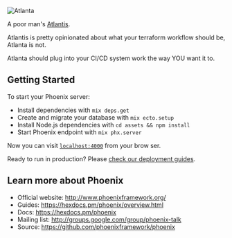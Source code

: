 ![Atlanta](https://vignette.wikia.nocookie.net/logopedia/images/c/cf/Atlanta-tv-logo.png/revision/latest?cb=20160908231204)

A poor man's [Atlantis](https://github.com/runatlantis/atlantis).

Atlantis is pretty opinionated about what your terraform workflow should be, Atlanta is not.

Atlanta should plug into your CI/CD system work the way YOU want it to.

## Getting Started

To start your Phoenix server:

  * Install dependencies with `mix deps.get`
  * Create and migrate your database with `mix ecto.setup`
  * Install Node.js dependencies with `cd assets && npm install`
  * Start Phoenix endpoint with `mix phx.server`

Now you can visit [`localhost:4000`](http://localhost:4000) from your brow
ser.

Ready to run in production? Please [check our deployment guides](https://hexdocs.pm/phoenix/deployment.html).

## Learn more about Phoenix

  * Official website: http://www.phoenixframework.org/
  * Guides: https://hexdocs.pm/phoenix/overview.html
  * Docs: https://hexdocs.pm/phoenix
  * Mailing list: http://groups.google.com/group/phoenix-talk
  * Source: https://github.com/phoenixframework/phoenix
